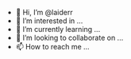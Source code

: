 - 👋 Hi, I’m @laiderr
- 👀 I’m interested in ...
- 🌱 I’m currently learning ...
- 💞️ I’m looking to collaborate on ...
- 📫 How to reach me ...

<!---
laiderr/laiderr is a ✨ special ✨ repository because its `README.md` (this file) appears on your GitHub profile.
You can click the Preview link to take a look at d
